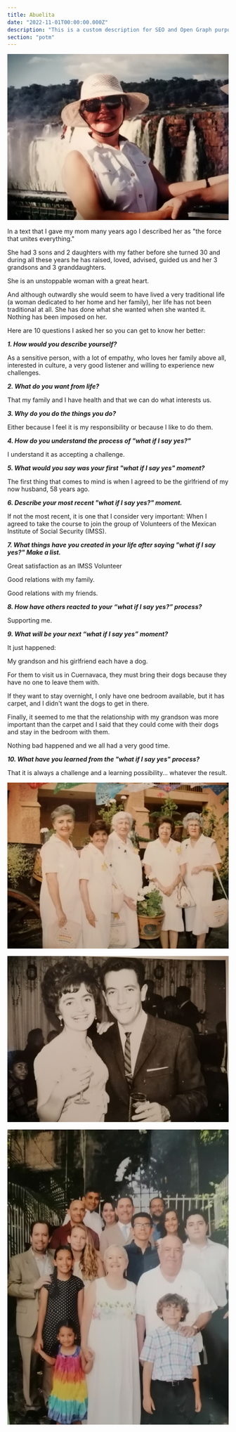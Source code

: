 ```yaml
---
title: Abuelita
date: "2022-11-01T00:00:00.000Z"
description: "This is a custom description for SEO and Open Graph purposes, rather than the default generated excerpt. Simply add a description field to the frontmatter."
section: "potm"
---
```


![Abuelita](../images/nov22-1.jpg)

In a text that I gave my mom many years ago I described her as "the force that unites everything."

She had 3 sons and 2 daughters with my father before she turned 30 and during all these years he has raised, loved, advised, guided us and her 3 grandsons and 3 granddaughters.

She is an unstoppable woman with a great heart.

And although outwardly she would seem to have lived a very traditional life (a woman dedicated to her home and her family), her life has not been traditional at all. She has done what she wanted when she wanted it. Nothing has been imposed on her.

Here are 10 questions I asked her so you can get to know her better:

***1. How would you describe yourself?***

As a sensitive person, with a lot of empathy, who loves her family above all, interested in culture, a very good listener and willing to experience new challenges.

***2. What do you want from life?***

That my family and I have health and that we can do what interests us.
  
***3. Why do you do the things you do?***

Either because I feel it is my responsibility or because I like to do them.
  
***4. How do you understand the process of "what if I say yes?"***

I understand it as accepting a challenge.
  
***5. What would you say was your first "what if I say yes" moment?***

The first thing that comes to mind is when I agreed to be the girlfriend of my now husband, 58 years ago.

***6. Describe your most recent "what if I say yes?" moment.***

If not the most recent, it is one that I consider very important: When I agreed to take the course to join the group of Volunteers of the Mexican Institute of Social Security (IMSS).

***7. What things have you created in your life after saying "what if I say yes?" Make a list.***

Great satisfaction as an IMSS Volunteer

Good relations with my family.

Good relations with my friends.

***8. How have others reacted to your “what if I say yes?” process?***

Supporting me.
  
***9. What will be your next “what if I say yes” moment?***

It just happened:

My grandson and his girlfriend each have a dog.

For them to visit us in Cuernavaca, they must bring their dogs because they have no one to leave them with.

If they want to stay overnight, I only have one bedroom available, but it has carpet, and I didn't want the dogs to get in there.

Finally, it seemed to me that the relationship with my grandson was more important than the carpet and I said that they could come with their dogs and stay in the bedroom with them.

Nothing bad happened and we all had a very good time.
  
***10. What have you learned from the "what if I say yes" process?***

That it is always a challenge and a learning possibility… whatever the result.

![Abuelita](../images/nov22-3.jpg)

![Abuelita](../images/nov22-4.jpg)

![Abuelita](../images/nov22-2.jpg)

